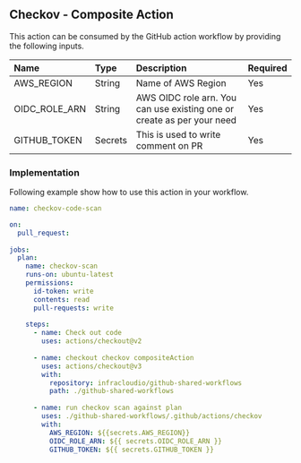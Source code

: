 ## Checkov - Composite Action

This action can be consumed by the GitHub action workflow by providing the following inputs.

| Name | Type | Description | Required |
|:----|:-----|:------| :------ |
| AWS_REGION | String | Name of AWS Region | Yes |
| OIDC_ROLE_ARN | String | AWS OIDC role arn. You can use existing one or create as per your need | Yes |
| GITHUB_TOKEN | Secrets | This is used to write comment on PR | Yes |

### Implementation

Following example show how to use this action in your workflow.

```yaml
name: checkov-code-scan

on: 
  pull_request:
  
jobs:
  plan:
    name: checkov-scan
    runs-on: ubuntu-latest
    permissions:
      id-token: write
      contents: read
      pull-requests: write
          
    steps:
      - name: Check out code
        uses: actions/checkout@v2
        
      - name: checkout checkov compositeAction
        uses: actions/checkout@v3
        with:
          repository: infracloudio/github-shared-workflows
          path: ./github-shared-workflows
        
      - name: run checkov scan against plan
        uses: ./github-shared-workflows/.github/actions/checkov
        with:
          AWS_REGION: ${{secrets.AWS_REGION}}
          OIDC_ROLE_ARN: ${{ secrets.OIDC_ROLE_ARN }}
          GITHUB_TOKEN: ${{ secrets.GITHUB_TOKEN }}

```